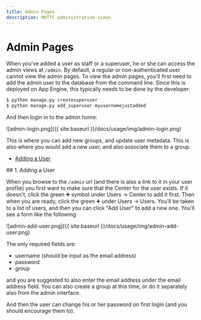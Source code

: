 ```yaml
---
title: Admin Pages
description: MHTTC administrative views
---
```


# Admin Pages

When you've added a user as staff or a superuser, he or she can access the 
admin views at `/admin`. By default, a regular or non-authenticated user cannot view the admin pages.
To view the admin pages, you'll first need to add the admin user to the
database from the command line. Since this is deployed on App Engine,
this typically needs to be done by the developer.

```bash
$ python manage.py createsuperuser
$ python manage.py add_superuser myusernamejustadded
```

And then login in to the admin home:

![admin-login.png]({{ site.baseurl }}/docs/usage/img/admin-login.png)

This is where you can add new groups, and update user metadata.
This is also where you would add a new user, and also associate them to
a group.

 - [Adding a User](#add-a-user)

<a id="adding-a-user">
## 1. Adding a User

When you browse to the `/admin` url (and there is also a link to it in your
user profile) you first want to make sure that the Center for the user
exists. If it doesn't, click the green ➕️ symbol under Users -> Center to add it
first. Then when you are ready, click the green ➕️ under Users -> Users.
You'll be taken to a list of users, and then you can click "Add User"
to add a new one. You'll see a form like the following:

![admin-add-user.png]({{ site.baseurl }}/docs/usage/img/admin-add-user.png)

The only required fields are:

 - username (should be input as the email address)
 - password
 - group

and you are suggested to also enter the email address under the email address field.
You can also create a group at this time, or do it separately also from the admin interface.

And then the user can change his or her password on first login (and you should
encourage them to).

